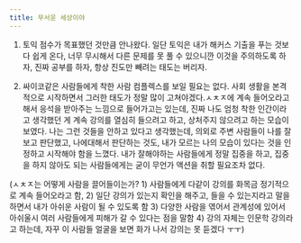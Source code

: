 ```yaml
---
title: 무서운 세상이야
---
```


1. 토익 점수가 목표했던 것만큼 안나왔다. 일단 토익은 내가 해커스 기출을 푸는 것보다 쉽게 온다, 너무 무시해서 다른 문제를 못 풀 수 있으니깐 이것을 주의하도록 하자, 진짜 공부를 하자, 항상 진도만 빼려는 태도는 버리자.

2. 싸이코같은 사람들에게 착한 사람 컴플렉스를 보일 필요는 없다. 사회 생활을 본격적으로 시작하면서 그러한 태도가 정말 많이 고쳐야겠다.ㅅㅊㅈ에 계속 들어오라고 해서 응석을 받아주는 느낌으로 들어가고는 있는데, 진짜 나도 엄청 착한 인간이라고 생각했던 게 계속 강의를 열심히 들으려고 하고, 상처주지 않으려고 하는 모습이 보였다. 나는 그런 것들을 안하고 있다고 생각했는데, 의외로 주변 사람들이 나를 잘 보고 판단했고, 나에대해서 판단하는 것도, 내가 모르는 나의 모습이 있다는 것을 인정하고 시작해야 함을  느꼈다. 내가 잘해야하는 사람들에게 정말 집중을 하고, 집중을 하지 않아도 되는 사람들에게는 굳이 무언가 액션을 취할 필요조차 없다.

 (ㅅㅊㅈ는 어떻게 사람을 끌어들이는가? 1) 사람들에게 다같이 강의를 화목금 정기적으로 계속 들어오라고 함, 2) 일단 강의가 있는지 확인을 해주고, 들을 수 있는지라고 말을 하면서 내가 아쉬운 사람이 될 수 있도록 함 3) 다양한 사람을 엮어서 관계성에 있어서 아쉬울시 여러 사람들에게 피해가 갈 수 있다는 점을 말함 4) 강의 자체는 인문학 강의라고 하는데, 자꾸 이 사람들 얼굴을 보면 화가 나서 강의는 못 듣겠다 ㅜㅜ)
